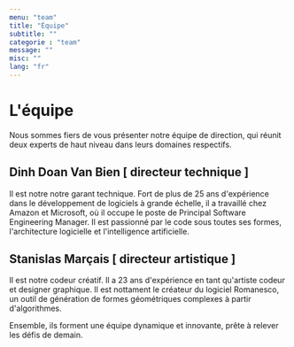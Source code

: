 ```yaml
---
menu: "team"
title: "Équipe"
subtitle: ""
categorie : "team"
message: ""
misc: ""
lang: "fr"
---
```

# L'équipe

Nous sommes fiers de vous présenter notre équipe de direction, qui réunit deux experts de haut niveau dans leurs domaines respectifs.  

## Dinh Doan Van Bien [ directeur technique ]

Il est notre notre garant technique. Fort de plus de 25 ans d'expérience dans le développement de logiciels à grande échelle, il a travaillé chez Amazon et Microsoft, où il occupe le poste de Principal Software Engineering Manager. Il est passionné par le code sous toutes ses formes, l'architecture logicielle et l'intelligence artificielle.


## Stanislas Marçais [ directeur artistique ]

Il est notre codeur créatif. Il a 23 ans d'expérience en tant qu'artiste codeur et designer graphique. Il est nottament le créateur du logiciel Romanesco, un outil de génération de formes géométriques complexes à partir d'algorithmes. 

Ensemble, ils forment une équipe dynamique et innovante, prête à relever les défis de demain.

